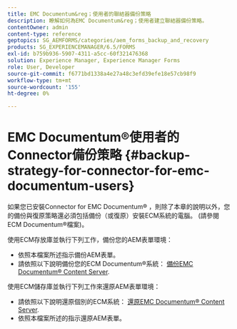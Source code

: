 ```yaml
---
title: EMC Documentum&reg；使用者的聯結器備份策略
description: 瞭解如何為EMC Documentum&reg；使用者建立聯結器備份策略。
contentOwner: admin
content-type: reference
geptopics: SG_AEMFORMS/categories/aem_forms_backup_and_recovery
products: SG_EXPERIENCEMANAGER/6.5/FORMS
exl-id: b759b936-5907-4311-a5cc-60f321476368
solution: Experience Manager, Experience Manager Forms
role: User, Developer
source-git-commit: f6771bd1338a4e27a48c3efd39efe18e57cb98f9
workflow-type: tm+mt
source-wordcount: '155'
ht-degree: 0%

---
```


# EMC Documentum®使用者的Connector備份策略 {#backup-strategy-for-connector-for-emc-documentum-users}

如果您已安裝Connector for EMC Documentum® ，則除了本章的說明以外，您的備份與復原策略還必須包括備份（或復原）安裝ECM系統的電腦。 (請參閱ECM Documentum®檔案)。

使用ECM存放庫並執行下列工作，備份您的AEM表單環境：

* 依照本檔案所述指示備份AEM表單。
* 請依照以下說明備份您的ECM Documentum®系統： [備份EMC Documentum® Content Server](/help/forms/using/admin-help/backing-recovering-emc-documentum-repository.md#back-up-the-emc-documentum-content-server).

使用ECM儲存庫並執行下列工作來還原AEM表單環境：

* 請依照以下說明還原個別的ECM系統： [還原EMC Documentum® Content Server](/help/forms/using/admin-help/backing-recovering-emc-documentum-repository.md#restore-the-emc-documentum-content-server).
* 依照本檔案所述的指示還原AEM表單。
